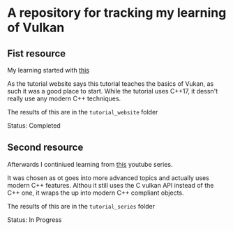 # A repository for tracking my learning of Vulkan

## Fist resource
My learning started with [this](https://vulkan-tutorial.com/)

As the tutorial website says this tutorial teaches the basics of Vukan, as such it was a good place to start.
While the tutorial uses C++17, it dessn't really use any modern C++ techniques.

The results of this are in the `tutorial_website` folder

Status: Completed

## Second resource
Afterwards I continiued learning from [this](https://www.youtube.com/playlist?list=PL8327DO66nu9qYVKLDmdLW_84-yE4auCR) youtube series.

It was chosen as ot goes into more advanced topics and actually uses modern C++ features. Althou it still uses the C vulkan API instead of the C++ one, it wraps the up into modern C++ compliant objects.

The results of this are in the `tutorial_series` folder

Status: In Progress